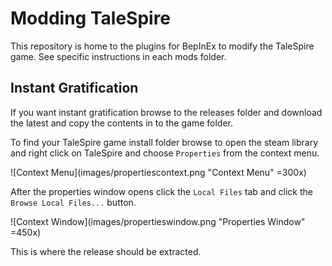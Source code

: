 # Modding TaleSpire

This repository is home to the plugins for BepInEx to modify the TaleSpire game. See specific instructions in each mods folder.

## Instant Gratification

If you want instant gratification browse to the releases folder and download the latest and copy the contents in to the game folder.

To find your TaleSpire game install folder browse to open the steam library and right click on TaleSpire and choose ```Properties``` from the context menu.

![Context Menu](images/propertiescontext.png "Context Menu" =300x)

After the properties window opens click the ```Local Files``` tab and click the ```Browse Local Files...``` button.

![Context Window](images/propertieswindow.png "Properties Window" =450x)

This is where the release should be extracted.
